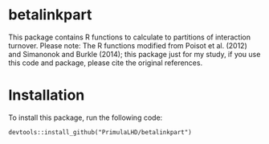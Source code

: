# betalinkpart
This package contains R functions to calculate to partitions of interaction turnover.
Please note: The R functions modified from Poisot et al. (2012) and Simanonok and  Burkle (2014); this package just for my study, if you use this code and package, please cite the original references.

# Installation  
To install this package, run the following code:   
```{r}
devtools::install_github("PrimulaLHD/betalinkpart")
```
